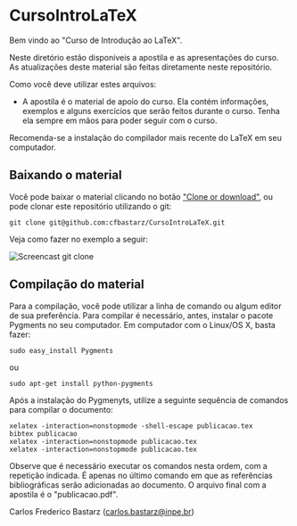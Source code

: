 # CursoIntroLaTeX

Bem vindo ao "Curso de Introdução ao LaTeX".

Neste diretório estão disponíveis a apostila e as apresentações do curso. As atualizações deste material são feitas diretamente neste repositório.

Como você deve utilizar estes arquivos:

- A apostila é o material de apoio do curso. Ela contém informações, exemplos e alguns exercícios que serão feitos durante o curso. Tenha ela sempre em mãos para poder seguir com o curso.

Recomenda-se a instalação do compilador mais recente do LaTeX em seu computador.

## Baixando o material

Você pode baixar o material clicando no botão ["Clone or download"](https://github.com/cfbastarz/CursoIntroLaTeX/archive/master.zip), ou pode clonar este repositório utilizando o git:

    git clone git@github.com:cfbastarz/CursoIntroLaTeX.git
    
Veja como fazer no exemplo a seguir:

![Screencast git clone](https://github.com/cfbastarz/CursoIntroLaTeX/blob/master/cursolatex-80x25_50p-v3.gif)

## Compilação do material

Para a compilação, você pode utilizar a linha de comando ou algum editor de sua preferência. Para compilar é necessário, antes, instalar o pacote Pygments no seu computador. Em computador com o Linux/OS X, basta fazer:

    sudo easy_install Pygments

ou

    sudo apt-get install python-pygments

Após a instalação do Pygmenyts, utilize a seguinte sequência de comandos para compilar o documento:

    xelatex -interaction=nonstopmode -shell-escape publicacao.tex
    bibtex publicacao
    xelatex -interaction=nonstopmode publicacao.tex
    xelatex -interaction=nonstopmode publicacao.tex

Observe que é necessário executar os comandos nesta ordem, com a repetição indicada. É apenas no último comando em que as referências bibliográficas serão adicionadas ao documento. O arquivo final com a apostila é o "publicacao.pdf".

Carlos Frederico Bastarz (carlos.bastarz@inpe.br)
